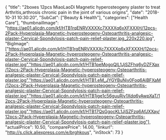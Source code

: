 {
	"title": "2boxes 12pcs MiaoLaoDi Magnetic hyperosteogeny plaster to treat Arthritis,arthrosis chronic pain in the joint of various origins",
	"date": "2018-10-31 10:30:20",
	"SubCat": ["Beauty & Health"],
	"categories": ["Health Care"],
	"thumbnailImage": "https://ae01.alicdn.com/kf/HTB1rqENRVXXXXc7XXXXq6xXFXXXH/12pcs-2Pack-Hyperplasia-Magnetic-hyperosteogeny-Osteoarthritis-analgesic-plaster-Cervical-Spondylosis-patch-pain-relief-plaster.jpg_220x220.jpg",
	"BigImage": ["https://ae01.alicdn.com/kf/HTB1rqENRVXXXXc7XXXXq6xXFXXXH/12pcs-2Pack-Hyperplasia-Magnetic-hyperosteogeny-Osteoarthritis-analgesic-plaster-Cervical-Spondylosis-patch-pain-relief-plaster.jpg","https://ae01.alicdn.com/kf/HTB1peMogoQIL1JjSZFhq6yDZFXax/12pcs-2Pack-Hyperplasia-Magnetic-hyperosteogeny-Osteoarthritis-analgesic-plaster-Cervical-Spondylosis-patch-pain-relief-plaster.jpg","https://ae01.alicdn.com/kf/HTB1.eM_JYGYBuNjy0Foq6AiBFXaM/12pcs-2Pack-Hyperplasia-Magnetic-hyperosteogeny-Osteoarthritis-analgesic-plaster-Cervical-Spondylosis-patch-pain-relief-plaster.jpg","https://ae01.alicdn.com/kf/HTB1jge1c56guuRjy1Xdq6yAwpXaT/12pcs-2Pack-Hyperplasia-Magnetic-hyperosteogeny-Osteoarthritis-analgesic-plaster-Cervical-Spondylosis-patch-pain-relief-plaster.jpg","https://ae01.alicdn.com/kf/HTB17QsGgocKL1JjSZFzq6AfJXXay/12pcs-2Pack-Hyperplasia-Magnetic-hyperosteogeny-Osteoarthritis-analgesic-plaster-Cervical-Spondylosis-patch-pain-relief-plaster.jpg"],
	"actualPrice": 10.50,
	"comparePrice": 14.00,
	"linkurl": "http://s.click.aliexpress.com/e/brghkous",
	"inStock": 73
}

